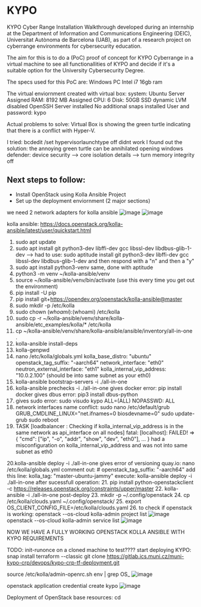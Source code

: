 # KYPO
KYPO Cyber Range Installation Walkthrough developed during an internship at the Department of Information and Communications Engineering (DEIC), Universitat Autònoma de Barcelona (UAB), as part of a research project on cyberrange environments for cybersecurity education.

The aim for this is to do a (PoC) proof of concept for KYPO Cyberrange in a virtual machine to see all functionallities of KYPO and decide if it's a suitable option for the University Cybersecurity Degree.

The specs used for this PoC are:
Windows PC
Intel i7
16gb ram

The virtual enviornment created with virtual box:
system: Ubuntu Server
Assigned RAM: 8192 MB
Assigned CPU: 6
Disk: 50GB SSD dynamic
LVM disabled
OpenSSH Server installed
No additional snaps installed
User and password: kypo


Actual problems to solve:
Virtual Box is showing the green turtle indicating that there is a conflict with Hyper-V.

I tried: bcdedit /set hypervisorlaunchtype off
didnt work
I found out the solution: the annoying green turtle can be annihilated opening windows defender: device security --> core isolation details --> turn memory integrity off



## Next steps to follow:
- Install OpenStack using Kolla Ansible Project
- Set up the deployment enviornment (2 major sections)

we need 2 network adapters for kolla ansible
![image](https://github.com/user-attachments/assets/bacc3110-f485-44ab-861e-060f44fcd7f6)
![image](https://github.com/user-attachments/assets/2cf1c853-5349-4282-8983-bdfc8407ef4e)

kolla ansible:
https://docs.openstack.org/kolla-ansible/latest/user/quickstart.html
1. sudo apt update
2. sudo apt install git python3-dev libffi-dev gcc libssl-dev libdbus-glib-1-dev --> had to use: sudo aptitude install git python3-dev libffi-dev gcc libssl-dev libdbus-glib-1-dev and then respond with a "n" and then a "y"
3. sudo apt install python3-venv same, done with aptitude
4. python3 -m venv ~/kolla-ansible/venv
5. source ~/kolla-ansible/venv/bin/activate (use this every time you get out the environment)
6. pip install -U pip
7. pip install git+https://opendev.org/openstack/kolla-ansible@master
8. sudo mkdir -p /etc/kolla
9. sudo chown $(whoami):$(whoami) /etc/kolla
10. sudo cp -r ~/kolla-ansible/venv/share/kolla-ansible/etc_examples/kolla/* /etc/kolla
11. cp ~/kolla-ansible/venv/share/kolla-ansible/ansible/inventory/all-in-one .
12. kolla-ansible install-deps
13. kolla-genpwd
14. nano /etc/kolla/globals.yml
    kolla_base_distro: "ubuntu"
    openstack_tag_suffix: "-aarch64"
    network_interface: "eth0"
    neutron_external_interface: "eth1"
    kolla_internal_vip_address: "10.0.2.100" (should be into same subnet as your eth0)
15. kolla-ansible bootstrap-servers -i ./all-in-one
16. kolla-ansible prechecks -i ./all-in-one
gives docker error:
pip install docker
gives dbus error:
pip3 install dbus-python
17. gives sudo error: sudo visudo
kypo ALL=(ALL) NOPASSWD: ALL
18. network interfaces name conflict:
sudo nano /etc/default/grub
GRUB_CMDLINE_LINUX="net.ifnames=0 biosdevname=0"
sudo update-grub
sudo reboot
19. TASK [loadbalancer : Checking if kolla_internal_vip_address is in the same network as api_interface on all nodes]
fatal: [localhost]: FAILED! => {
  "cmd": ["ip", "-o", "addr", "show", "dev", "eth0"],
  ...
}
had a misconfiguration on  kolla_internal_vip_address and was not into same subnet as eth0

20.kolla-ansible deploy -i ./all-in-one
gives error of versioning quay.io:
nano /etc/kolla/globals.yml
comment out: # openstack_tag_suffix: "-aarch64"
add this line: kolla_tag: "master-ubuntu-jammy"
execute: kolla-ansible deploy -i ./all-in-one
after sucessfull operation:
21. pip install python-openstackclient -c https://releases.openstack.org/constraints/upper/master
22. kolla-ansible -i ./all-in-one post-deploy
23. mkdir -p ~/.config/openstack
24. cp /etc/kolla/clouds.yaml ~/.config/openstack/
25. export OS_CLIENT_CONFIG_FILE=/etc/kolla/clouds.yaml
26. to check if openstack is working: 
openstack --os-cloud kolla-admin project list
![image](https://github.com/user-attachments/assets/33861ac5-4b71-4043-91c2-52114b125ffc)
openstack --os-cloud kolla-admin service list
![image](https://github.com/user-attachments/assets/3f12f36c-ea15-4a71-8b28-80ad02e7eb95)

NOW WE HAVE A FULLY WORKING OPENSTACK KOLLA ANSIBLE WITH KYPO REQUIREMENTS


TODO:
init-runonce on a cloned machine to test????
start deploying KYPO:
snap install terraform --classic
git clone https://gitlab.ics.muni.cz/muni-kypo-crp/devops/kypo-crp-tf-deployment.git

source /etc/kolla/admin-openrc.sh
env | grep OS_
![image](https://github.com/user-attachments/assets/7545fbf1-6e29-4471-9dc1-97471838f4b4)

openstack application credential create kypo
![image](https://github.com/user-attachments/assets/5072e657-534e-423d-8557-6d28a97bdb31)


Deployment of OpenStack base resources:
cd



